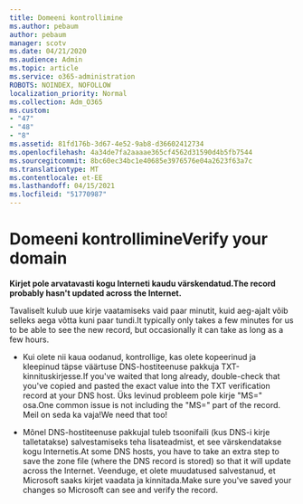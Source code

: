 ```yaml
---
title: Domeeni kontrollimine
ms.author: pebaum
author: pebaum
manager: scotv
ms.date: 04/21/2020
ms.audience: Admin
ms.topic: article
ms.service: o365-administration
ROBOTS: NOINDEX, NOFOLLOW
localization_priority: Normal
ms.collection: Adm_O365
ms.custom:
- "47"
- "48"
- "8"
ms.assetid: 81fd176b-3d67-4e52-9ab8-d36602412734
ms.openlocfilehash: 4a34de7fa2aaaae365cf4562d31590d4b5fb7544
ms.sourcegitcommit: 8bc60ec34bc1e40685e3976576e04a2623f63a7c
ms.translationtype: MT
ms.contentlocale: et-EE
ms.lasthandoff: 04/15/2021
ms.locfileid: "51770987"
---
```

# <a name="verify-your-domain"></a><span data-ttu-id="cda53-102">Domeeni kontrollimine</span><span class="sxs-lookup"><span data-stu-id="cda53-102">Verify your domain</span></span>

 <span data-ttu-id="cda53-103">**Kirjet pole arvatavasti kogu Interneti kaudu värskendatud.**</span><span class="sxs-lookup"><span data-stu-id="cda53-103">**The record probably hasn't updated across the Internet.**</span></span>
  
<span data-ttu-id="cda53-104">Tavaliselt kulub uue kirje vaatamiseks vaid paar minutit, kuid aeg-ajalt võib selleks aega võtta kuni paar tundi.</span><span class="sxs-lookup"><span data-stu-id="cda53-104">It typically only takes a few minutes for us to be able to see the new record, but occasionally it can take as long as a few hours.</span></span> 
  
- <span data-ttu-id="cda53-105">Kui olete nii kaua oodanud, kontrollige, kas olete kopeerinud ja kleepinud täpse väärtuse DNS-hostiteenuse pakkuja TXT-kinnituskirjesse.</span><span class="sxs-lookup"><span data-stu-id="cda53-105">If you've waited that long already, double-check that you've copied and pasted the exact value into the TXT verification record at your DNS host.</span></span> <span data-ttu-id="cda53-106">Üks levinud probleem pole kirje "MS=" osa.</span><span class="sxs-lookup"><span data-stu-id="cda53-106">One common issue is not including the "MS=" part of the record.</span></span> <span data-ttu-id="cda53-107">Meil on seda ka vaja!</span><span class="sxs-lookup"><span data-stu-id="cda53-107">We need that too!</span></span>

- <span data-ttu-id="cda53-108">Mõnel DNS-hostiteenuse pakkujal tuleb tsoonifaili (kus DNS-i kirje talletatakse) salvestamiseks teha lisateadmist, et see värskendatakse kogu Internetis.</span><span class="sxs-lookup"><span data-stu-id="cda53-108">At some DNS hosts, you have to take an extra step to save the zone file (where the DNS record is stored) so that it will update across the Internet.</span></span> <span data-ttu-id="cda53-109">Veenduge, et olete muudatused salvestanud, et Microsoft saaks kirjet vaadata ja kinnitada.</span><span class="sxs-lookup"><span data-stu-id="cda53-109">Make sure you've saved your changes so Microsoft can see and verify the record.</span></span>
